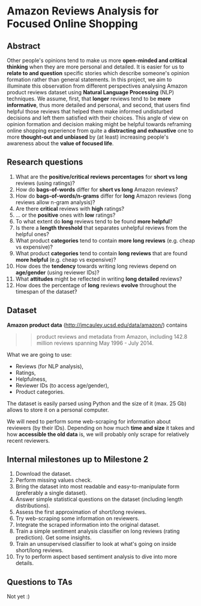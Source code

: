 # Amazon Reviews Analysis for Focused Online Shopping

## Abstract

Other people's opinions tend to make us more **open-minded and critical thinking** when they are more personal and detailed. It is easier for us to **relate to and question** specific stories which describe someone's opinion formation rather than general statements. In this project, we aim to illuminate this observation from different perspectives analysing Amazon product reviews dataset using **Natural Language Processing** (NLP) techniques. We assume, first, that **longer** reviews tend to be **more informative**, thus more detailed and personal, and second, that users find helpful those reviews that helped them make informed undisturbed decisions and left them satisfied with their choices. This angle of view on opinion formation and decision making might be helpful towards reframing online shopping experience from quite a **distracting and exhaustive** one to more **thought-out and unbiased** by (at least) increasing people's awareness about the **value of focused life**.


## Research questions

1. What are the **positive/critical reviews percentages** for **short vs long** reviews (using ratings)?
2. How do **bags-of-words** differ for **short vs long** Amazon reviews?
3. How do **bags-of-words/n-grams** differ for **long** Amazon reviews (long reviews allow n-gram analysis)?
4. Are there **critical** reviews with **high** ratings?
5. ... or the **positive** ones with **low** ratings?
6. To what extent do **long** reviews tend to be found **more helpful**?
7. Is there a **length threshold** that separates unhelpful reviews from the helpful ones?
8. What product **categories** tend to contain **more long reviews** (e.g. cheap vs expensive)?
9. What product **categories** tend to contain **long reviews** that are found **more helpful** (e.g. cheap vs expensive)?
10. How does the **tendency** towards writing long reviews depend on **age/gender** (using reviewer IDs)?
11. What **attitudes** might be reflected in writing **long detailed** reviews?
12. How does the percentage of **long** reviews **evolve** throughout the timespan of the dataset?


## Dataset

**Amazon product data** (http://jmcauley.ucsd.edu/data/amazon/) contains
>> product reviews and metadata from Amazon, including 142.8 million reviews spanning May 1996 - July 2014.

What we are going to use:
- Reviews (for NLP analysis),
- Ratings,
- Helpfulness,
- Reviewer IDs (to access age/gender),
- Product categories.

The dataset is easily parsed using Python and the size of it (max. 25 Gb) allows to store it on a personal computer.

We will need to perform some web-scraping for information about reviewers (by their IDs). Depending on how much **time and size** it takes and how **accessible the old data** is, we will probably only scrape for relatively recent reviewers.


## Internal milestones up to Milestone 2

1. Download the dataset.
2. Perform missing values check.
3. Bring the dataset into most readable and easy-to-manipulate form (preferably a single dataset).
4. Answer simple statistical questions on the dataset (including length distributions).
5. Assess the first approximation of short/long reviews.
6. Try web-scraping some information on reviewers.
7. Integrate the scraped information into the original dataset.
8. Train a simple sentiment analysis classifier on long reviews (rating prediction). Get some insights.
9. Train an unsupervised classifier to look at what's going on inside short/long reviews.
10. Try to perform aspect based sentiment analysis to dive into more details.


## Questions to TAs

Not yet :)